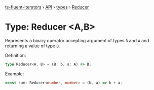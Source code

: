 [ts-fluent-iterators](../../README.md) › [API](../index.md) › [types](../index.md#Types) › [Reducer](reducer.md)

# Type: Reducer <**A**,**B**>

Represents a binary operator accepting argument of types `B` and `A` and returning a
value of type `B`.

Definition:

```typescript
type Reducer<A, B> = (B: b, a: A) => B;
```

Example:

```typescript
const sum: Reducer<number, number> = (b, a) => b + a;
```
